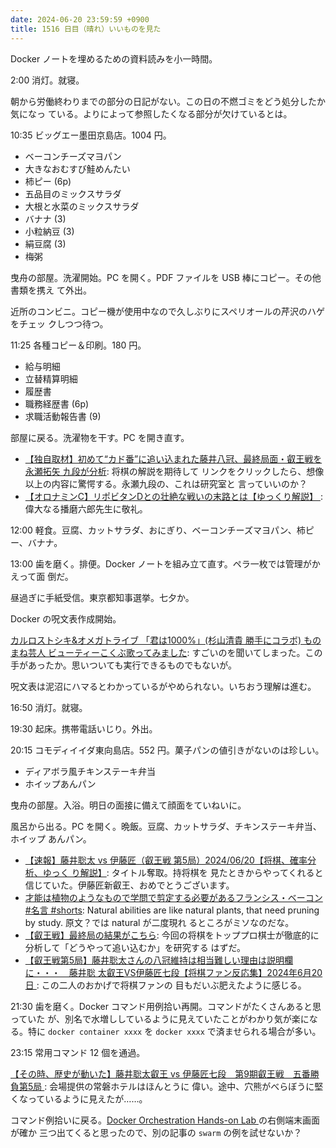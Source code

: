 ```yaml
---
date: 2024-06-20 23:59:59 +0900
title: 1516 日目（晴れ）いいものを見た
---
```


Docker ノートを埋めるための資料読みを小一時間。

2:00 消灯。就寝。

朝から労働終わりまでの部分の日記がない。この日の不燃ゴミをどう処分したか気になっ
ている。よりによって参照したくなる部分が欠けているとは。

10:35 ビッグエー墨田京島店。1004 円。

* ベーコンチーズマヨパン
* 大きなおむすび鮭めんたい
* 柿ピー (6p)
* 五品目のミックスサラダ
* 大根と水菜のミックスサラダ
* バナナ (3)
* 小粒納豆 (3)
* 絹豆腐 (3)
* 梅粥

曳舟の部屋。洗濯開始。PC を開く。PDF ファイルを USB 棒にコピー。その他書類を携え
て外出。

近所のコンビニ。コピー機が使用中なので久しぶりにスペリオールの芹沢のハゲをチェッ
クしつつ待つ。

11:25 各種コピー＆印刷。180 円。

* 給与明細
* 立替精算明細
* 履歴書
* 職務経歴書 (6p)
* 求職活動報告書 (9)

部屋に戻る。洗濯物を干す。PC を開き直す。

* [【独自取材】初めて“カド番”に追い込まれた藤井八冠、最終局面・叡王戦を永瀬拓矢
  九段が分析](https://www.youtube.com/watch?v=uBjA89UB4VY): 将棋の解説を期待して
  リンクをクリックしたら、想像以上の内容に驚愕する。永瀬九段の、これは研究室と
  言っていいのか？
* [【オロナミンC】リポビタンDとの壮絶な戦いの末路とは【ゆっくり解説】
  ](https://www.youtube.com/watch?v=Z6BVvRYF87Y): 偉大なる播磨六郎先生に敬礼。

12:00 軽食。豆腐、カットサラダ、おにぎり、ベーコンチーズマヨパン、柿ピー、バナナ。

13:00 歯を磨く。排便。Docker ノートを組み立て直す。ペラ一枚では管理がかえって面
倒だ。

昼過ぎに手紙受信。東京都知事選挙。七夕か。

Docker の呪文表作成開始。

[カルロストシキ&オメガトライブ 「君は1000%」(杉山清貴 勝手にコラボ) ものまね芸人
ビューティーこくぶ歌ってみました](https://www.youtube.com/watch?v=_e3erqU0xAw):
すごいのを聞いてしまった。この手があったか。思いついても実行できるものでもないが。

呪文表は泥沼にハマるとわかっているがやめられない。いちおう理解は進む。

16:50 消灯。就寝。

19:30 起床。携帯電話いじり。外出。

20:15 コモディイイダ東向島店。552 円。菓子パンの値引きがないのは珍しい。

* ディアボラ風チキンステーキ弁当
* ホイップあんパン

曳舟の部屋。入浴。明日の面接に備えて顔面をていねいに。

風呂から出る。PC を開く。晩飯。豆腐、カットサラダ、チキンステーキ弁当、ホイップ
あんパン。

* [【速報】藤井聡太 vs 伊藤匠（叡王戦 第5局）2024/06/20【将棋、確率分析、ゆっく
  り解説】](https://www.youtube.com/watch?v=dObJTUnURgQ): タイトル奪取。持将棋を
  見たときからやってくれると信じていた。伊藤匠新叡王、おめでとうございます。
* [才能は植物のようなもので学問で剪定する必要があるフランシス・ベーコン #名言
  #shorts](https://www.youtube.com/watch?v=XLI6w-FghKw): Natural abilities are
  like natural plants, that need pruning by study. 原文？では natural が二度現れ
  るところがミソなのだな。
* [【叡王戦】最終局の結果がこちら](https://www.youtube.com/watch?v=RhIhz7uS7XA):
  今回の将棋をトッププロ棋士が徹底的に分析して「どうやって追い込むか」を研究する
  はずだ。
* [【叡王戦第5局】藤井聡太さんの八冠維持は相当難しい理由は説明欄に・・・　藤井聡
  太叡王VS伊藤匠七段【将棋ファン反応集】2024年6月20日
  ](https://www.youtube.com/watch?v=z0m0rlq4VEo): この二人のおかげで将棋ファンの
  目もだいぶ肥えたように感じる。

21:30 歯を磨く。Docker コマンド用例拾い再開。コマンドがたくさんあると思っていた
が、別名で水増ししているように見えていたことがわかり気が楽になる。特に
``docker container xxxx`` を ``docker xxxx`` で済ませられる場合が多い。

23:15 常用コマンド 12 個を通過。

[【その時、歴史が動いた】藤井聡太叡王 vs 伊藤匠七段　第9期叡王戦　五番勝負第5局
](https://www.youtube.com/watch?v=zEZmLV7Ysq4): 会場提供の常磐ホテルはほんとうに
偉い。途中、穴熊がべらぼうに堅くなっているように見えたが……。

コマンド例拾いに戻る。[Docker Orchestration Hands-on Lab
](https://training.play-with-docker.com/orchestration-hol/) の右側端末画面が確か
三つ出てくると思ったので、別の記事の `swarm` の例を試せないか？
